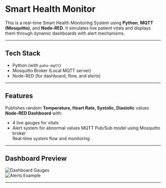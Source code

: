 # Smart Health Monitor 

This is a real-time Smart Health Monitoring System using **Python**, **MQTT (Mosquitto)**, and **Node-RED**. It simulates live patient vitals and displays them through dynamic dashboards with alert mechanisms.

---

##  Tech Stack
- Python (with `paho-mqtt`)
- Mosquitto Broker (Local MQTT server)
- Node-RED (for dashboard, flow, and alerts)


---

##  Features

 Publishes random **Temperature, Heart Rate, Systolic, Diastolic** values  
 **Node-RED Dashboard** with:
- 4 live gauges for vitals
- Alert system for abnormal values
 MQTT Pub/Sub model using Mosquitto broker  
 Real-time system flow and monitoring

---

## Dashboard Preview

![Dashboard Gauges](dashboard_gauge_temperature.png)  
![Alerts Example](alerts_high_bp.png)

---

